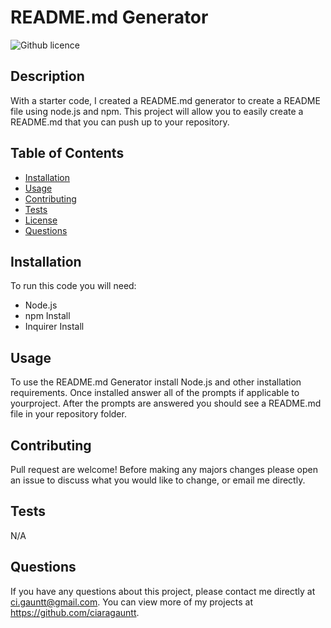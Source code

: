 # README.md Generator
  ![Github licence](http://img.shields.io/badge/license-isc-blue.svg)

  

  ## Description
  With a starter code, I created a README.md generator to create a README file using node.js and npm. 
  This project will allow you to easily create a README.md that you can push up to your repository. 

  ## Table of Contents
  * [Installation](#installation)
  * [Usage](#usage)
  * [Contributing](#contributing)
  * [Tests](#tests)
  * [License](#license)
  * [Questions](#questions)
  
  ## Installation
  To run this code you will need: 
  * Node.js 
  * npm Install 
  * Inquirer Install 

  ## Usage
  To use the README.md Generator install Node.js and other installation requirements. 
  Once installed answer all of the prompts if applicable to yourproject. 
  After the prompts are answered you should see a README.md file in your repository folder.

  ## Contributing
  Pull request are welcome! Before making any majors changes please open an issue to discuss what you would like to change, or email me directly.

  ## Tests
  N/A

  ## Questions
  If you have any questions about this project, please contact me directly at ci.gauntt@gmail.com. 
  You can view more of my projects at https://github.com/ciaragauntt.
